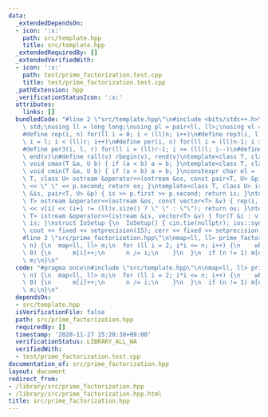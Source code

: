 ```yaml
---
data:
  _extendedDependsOn:
  - icon: ':x:'
    path: src/template.hpp
    title: src/template.hpp
  _extendedRequiredBy: []
  _extendedVerifiedWith:
  - icon: ':x:'
    path: test/prime_factorization.test.cpp
    title: test/prime_factorization.test.cpp
  _pathExtension: hpp
  _verificationStatusIcon: ':x:'
  attributes:
    links: []
  bundledCode: "#line 2 \"src/template.hpp\"\n#include <bits/stdc++.h>\nusing namespace\
    \ std;\nusing ll = long long;\nusing pl = pair<ll, ll>;\nusing vl = vector<ll>;\n\
    #define rep(i, n) for(ll i = 0; i < (ll)n; i++)\n#define rep3(i, l, r) for(ll\
    \ i = l; i < (ll)r; i++)\n#define per(i, n) for(ll i = (ll)n-1; i >= 0; i--)\n\
    #define per3(i, l, r) for(ll i = (ll)r-1; i >= (ll)l; i--)\n#define all(v) begin(v),\
    \ end(v)\n#define rall(v) rbegin(v), rend(v)\ntemplate<class T, class U> inline\
    \ void cmax(T &a, U b) { if (a < b) a = b; }\ntemplate<class T, class U> inline\
    \ void cmin(T &a, U b) { if (a > b) a = b; }\nconstexpr char el = '\\n';\ntemplate<class\
    \ T, class U> ostream &operator<<(ostream &os, const pair<T, U> &p) { os << p.first\
    \ << \" \" << p.second; return os; }\ntemplate<class T, class U> istream &operator>>(istream\
    \ &is, pair<T, U> &p) { is >> p.first >> p.second; return is; }\ntemplate<class\
    \ T> ostream &operator<<(ostream &os, const vector<T> &v) { rep(i, v.size()) os\
    \ << v[i] << (i+1 != (ll)v.size() ? \" \" : \"\"); return os; }\ntemplate<class\
    \ T> istream &operator>>(istream &is, vector<T> &v) { for(T &i : v) is >> i; return\
    \ is; }\nstruct IoSetup {\n  IoSetup() { cin.tie(nullptr); ios::sync_with_stdio(false);\
    \ cout << fixed << setprecision(15); cerr << fixed << setprecision(15); }\n} io_setup;\n\
    #line 3 \"src/prime_factorization.hpp\"\n\nmap<ll, ll> prime_factorization(ll\
    \ n) {\n  map<ll, ll> m;\n  for (ll i = 2; i*i <= n; i++) {\n    while (n%i ==\
    \ 0) {\n      m[i]++;\n      n /= i;\n    }\n  }\n  if (n != 1) m[n]++;\n  return\
    \ m;\n}\n"
  code: "#pragma once\n#include \"src/template.hpp\"\n\nmap<ll, ll> prime_factorization(ll\
    \ n) {\n  map<ll, ll> m;\n  for (ll i = 2; i*i <= n; i++) {\n    while (n%i ==\
    \ 0) {\n      m[i]++;\n      n /= i;\n    }\n  }\n  if (n != 1) m[n]++;\n  return\
    \ m;\n}\n"
  dependsOn:
  - src/template.hpp
  isVerificationFile: false
  path: src/prime_factorization.hpp
  requiredBy: []
  timestamp: '2020-11-27 15:20:38+09:00'
  verificationStatus: LIBRARY_ALL_WA
  verifiedWith:
  - test/prime_factorization.test.cpp
documentation_of: src/prime_factorization.hpp
layout: document
redirect_from:
- /library/src/prime_factorization.hpp
- /library/src/prime_factorization.hpp.html
title: src/prime_factorization.hpp
---
```

